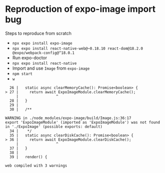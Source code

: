 # Reproduction of expo-image import bug

Steps to reproduce from scratch

- `npx expo install expo-image`
- `npx expo install react-native-web@~0.18.10 react-dom@18.2.0 @expo/webpack-config@^18.0.1`
- Run expo-doctor
- `npx expo install react-native`
- Import and use `Image` from `expo-image`
- `npm start`
- `w`

```shell
  26 |   static async clearMemoryCache(): Promise<boolean> {
> 27 |     return await ExpoImageModule.clearMemoryCache();
     |                 ^
  28 |   }
  29 |
  30 |   /**

WARNING in ./node_modules/expo-image/build/Image.js:36:17
export 'ExpoImageModule' (imported as 'ExpoImageModule') was not found in './ExpoImage' (possible exports: default)
  34 |    */
  35 |   static async clearDiskCache(): Promise<boolean> {
> 36 |     return await ExpoImageModule.clearDiskCache();
     |                 ^
  37 |   }
  38 |
  39 |   render() {

web compiled with 3 warnings
```
